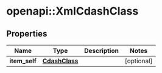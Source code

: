 # openapi::XmlCdashClass


## Properties
Name | Type | Description | Notes
------------ | ------------- | ------------- | -------------
**item_self** | [**CdashClass**](CdashClass.md) |  | [optional] 


